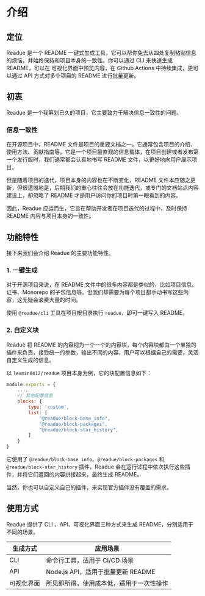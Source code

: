 # 介绍

## 定位

Readue 是一个 README 一键式生成工具，它可以帮你免去从四处复制粘贴信息的烦恼，并始终保持和项目本身的一致性。你可以通过 CLI 来快速生成 README，可以在 可视化界面中预览内容，在 Github Actions 中持续集成，更可以通过 API 方式对多个项目的 README 进行批量更新。

## 初衷

Readue 是一个我筹划已久的项目，它主要致力于解决信息一致性的问题。

### 信息一致性

在开源项目中，README 文件是项目的重要文档之一。它通常包含项目的介绍、使用方法、贡献指南等。它是一个项目最直观的信息载体，在项目创建或者发布第一个发行版时，我们通常都会认真地书写 README 文件，以更好地向用户展示项目。

但是随着项目的迭代，项目本身的内容也在不断变化，README 文件本应随之更新，但很遗憾地是，后期我们的重心往往会放在功能迭代，或专门的文档站点内容建设上，却忽略了 README 才是用户访问你的项目时第一眼看到的内容。

因此，Readue 应运而生，它旨在帮助开发者在项目迭代的过程中，及时保持 README 内容与项目本身的一致性。

## 功能特性

接下来我们会介绍 Readue 的主要功能特性。

### 1. 一键生成

对于开源项目来说，在 README 文件中的很多内容都是类似的，比如项目信息、证书、Monorepo 的子包信息等。但我们却需要为每个项目都手动书写这些内容，这无疑会浪费大量的时间。

使用 `@readue/cli` 工具在项目根目录执行 `readue`，即可一键写入 README。

### 2. 自定义块

Readue 将 README 的内容视为一个一个的内容块，每个内容块都由一个单独的插件来负责，接受统一的参数，输出不同的内容，用户可以根据自己的需要，灵活自定义生成的信息。

以 `lexmin0412/readue` 项目本身为例，它的块配置信息如下：

```js
module.exports = {
	...,
	// 其他配置信息
	blocks: {
		type: 'custom',
		list: [
			"@readue/block-base_info",
			"@readue/block-packages",
			"@readue/block-star_history",
		]
	}
}
```

它使用了 `@readue/block-base_info`、`@readue/block-packages` 和 `@readue/block-star_history` 插件，Readue 会在运行过程中依次执行这些插件，并将它们返回的内容拼接起来，最终生成 README。

当然，你也可以自定义自己的插件，来实现官方插件没有覆盖的需求。
## 使用方式

Readue 提供了 CLI 、API、可视化界面三种方式来生成 README，分别适用于不同的场景。

| 生成方式   | 应用场景                                 |
|------------|------------------------------------------|
| CLI        | 命令行工具，适用于 CI/CD 场景            |
| API        | Node.js API，适用于批量更新 README       |
| 可视化界面 | 所见即所得，使用成本低，适用于一次性操作 |


